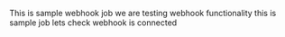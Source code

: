 This is sample webhook job
we are testing webhook functionality
this is sample job
lets check webhook is connected
